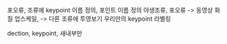 포오류, 조류에 keypoint 이름 정의, 포인트 이름 정의
야생조류, 포오류 -> 동영상 화질 업스케일, -> 다른 조류에 투영보기
우리만의 keypoint 라벨링

dection, keypoint, 새내부만 


